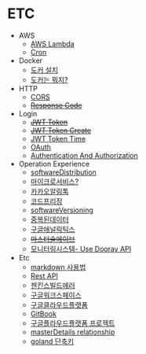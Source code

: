 # ETC
  * AWS
    * [AWS Lambda](aws/2021-12-28-develop-awsLambda.md)
    * [Cron](aws/2021-12-28-develop-CronExpression.md)
  * Docker
    * [도커 설치](docker/2021-07-29-docker-install.md)
    * [도커는 뭐지?](docker/2021-07-29-docker-whatIsDocker.md)
  * HTTP
    * [CORS](http/2022-03-09-http-cors.md)
    * [~~Response Code~~](http/2022-03-10-http-responseCode.md)
  * Login
    * [~~JWT Token~~](login/2021-09-14-login-jwttoken.md)
    * [~~JWT Token Create~~](login/2022-02-15-login-jwtTokenCreate.md)
    * [JWT Token Time](login/2022-03-09-login-jwtTime.md)
    * [OAuth](login/2022-03-21-login-OAuth.md)
    * [Authentication And Authorization](login/2022-03-22-login-AuthenticationAndAuthorization.md)
  * Operation Experience
    * [softwareDistribution](operation/2021-08-05-operation-softwareDistribution.md)
    * [마이크로서비스?](operation/2021-08-12-operation-마이크로서비스.md)
    * [카카오알림톡](operation/2021-08-12-operation-카카오-알림톡.md)
    * [코드프리징](operation/2021-08-20-operation-codeFreezing.md)
    * [softwareVersioning](operation/2021-08-30-operation-softwareversioning.md)
    * [중복된데이터](operation/2021-08-30-operation-중복된-데이터.md)
    * [구글애널릭틱스](operation/2021-09-07-operation-구글애널리틱스.md)
    * [~~마스터슬에이브~~](operation/2021-09-07-operation-마스터슬레이브.md)
    * [모니터링시스템- Use Dooray API](operation/2022-01-04-operation-모니터링스템-doorayAPI.md)
  * Etc
    * [markdown 사용법](2021-00-00-etc-markdownExample.md)
    * [Rest API](2021-08-05-etc-restApi.md)
    * [젠킨스빌드에러](2021-10-01-develop-젠키스빌드에러.md)
    * [구글워크스페이스](2021-12-28-develop-googleWorkspace.md)
    * [구글클라우드플랫폼](2021-12-29-etc-gooleCloudPlatform.md)
    * [GitBook](2021-12-31-etc-createGitBook.md)
    * [구글플라우드플랫폼 프로젝트](2022-01-07-etc-gooleCloudPlatformMakeProject.md.md)
    * [masterDetails relationship](2022-01-07-etc-masterDetails.md.md)
    * [goland 단축키](2022-02-08-goland-단축키.md)
  
  
